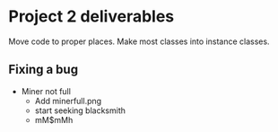 # Project 2 deliverables

Move code to proper places.
Make most classes into instance classes.

## Fixing a bug
- Miner not full
    - Add minerfull.png
    - start seeking blacksmith
    - mM$mMh
